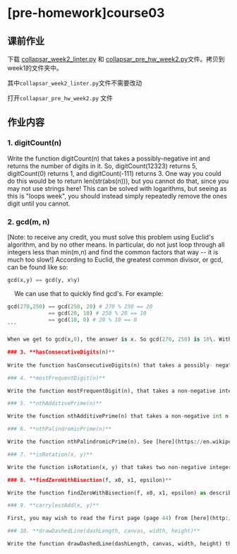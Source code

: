 # [pre-homework]course03

## 课前作业

下载 [collapsar_week2_linter.py](http://ossp.pengjunjie.com/collapsar_week2_linter.py) 和 [collapsar_pre_hw_week2.py](http://ossp.pengjunjie.com/collapsar_pre_hw_week2.py)文件。拷贝到week1的文件夹中。

其中`collapsar_week2_linter.py`文件不需要改动

打开`collapsar_pre_hw_week2.py` 文件


## 作业内容

### 1. **digitCount(n)**  
Write the function digitCount(n) that takes a possibly-negative int and returns the number of digits in it. So, digitCount(12323) returns 5, digitCount(0) returns 1, and digitCount(-111) returns 3\. One way you could do this would be to return len(str(abs(n))), but you cannot do that, since you may not use strings here! This can be solved with logarithms, but seeing as this is "loops week", you should instead simply repeatedly remove the ones digit until you cannot.

### 2. **gcd(m, n)**  
[Note: to receive any credit, you must solve this problem using Euclid's algorithm, and by no other means. In particular, do not just loop through all integers less than min(m,n) and find the common factors that way -- it is much too slow!]
According to Euclid, the greatest common divisor, or gcd, can be found like so:

```py
gcd(x,y) == gcd(y, x%y)
```
   
We can use that to quickly find gcd's. For example:

```py
gcd(270,250) == gcd(250, 20) # 270 % 250 == 20
             == gcd(20, 10) # 250 % 20 == 10
             == gcd(10, 0) # 20 % 10 == 0
```   
                
When we get to gcd(x,0), the answer is x. So gcd(270, 250) is 10\. With this in mind, write the function gcd(x,y) that takes two positive integers x and y and returns their gcd using Euclid's gcd algorithm.

### 3. **hasConsecutiveDigits(n)** 
  
Write the function hasConsecutiveDigits(n) that takes a possibly- negative int value n and returns True if that number contains two consecutive digits that are the same, and False otherwise.

### 4. **mostFrequentDigit(n)**

Write the function mostFrequentDigit(n), that takes a non-negative integer n and returns the digit from 0 to 9 that occurs most frequently in it, with ties going to the smaller digit.

### 5. **nthAdditivePrime(n)**   

Write the function nthAdditivePrime(n) that takes a non-negative int n and returns the nth Additive Prime, which is a prime number such that the sum of its digits is also prime. For example, 113 is prime and 1+1+3==5 and 5 is also prime, so 113 is an Additive Prime.

### 6. **nthPalindromicPrime(n)**

Write the function nthPalindromicPrime(n). See [here](https://en.wikipedia.org/wiki/Palindromic_prime) for details. So nthPalindromicPrime(0) returns 2, and nthPalindromicPrime(10) returns 313.

### 7. **isRotation(x, y)**

Write the function isRotation(x, y) that takes two non-negative integers x and y, both guaranteed to not contain any 0's, and returns True if x is a rotation of the digits of y and False otherwise. For example, 3412 is a rotation of 1234\. Any number is a rotation of itself.

### 8. **findZeroWithBisection(f, x0, x1, epsilon)**

Write the function findZeroWithBisection(f, x0, x1, epsilon) as described [here](http://www.kosbie.net/cmu/spring-13/15-112/handouts/hw3.html#findZeroWithBisection).

### 9. **carrylessAdd(x, y)**

First, you may wish to read the first page (page 44) from [here](http://www.maa.org/sites/default/files/pdf/upload_library/2/Applegate-2013.pdf) about Carryless Arithmetic. Or, just understand that carryless addition is what it sounds like -- regular addition, only with the carry from each column ignored. So, for example, if we carryless-ly add 8+7, we get 5 (ignore the carry). And if we add 18+27, we get 35 (still ignore the carry). With this in mind, write the function carrylessAdd(x, y) that takes two non-negative integers x and y and returns their carryless sum. As the paper demonstrates, carrylessAdd(785, 376) returns 51.

### 10. **drawDashedLine(dashLength, canvas, width, height)**

Write the function drawDashedLine(dashLength, canvas, width, height) that takes a positive dashLength, and draws a horizontal dashed line across the middle of the canvas, starting on the left edge, made up of a bunch of small lines of length dashLength followed by gaps also of length dashLength.